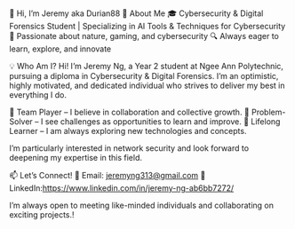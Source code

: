 👋 Hi, I’m Jeremy aka Durian88
🚀 About Me
🎓 Cybersecurity & Digital Forensics Student | Specializing in AI Tools & Techniques for Cybersecurity
🌿 Passionate about nature, gaming, and cybersecurity
🔍 Always eager to learn, explore, and innovate

💡 Who Am I?
Hi! I’m Jeremy Ng, a Year 2 student at Ngee Ann Polytechnic, pursuing a diploma in Cybersecurity & Digital Forensics. I’m an optimistic, highly motivated, and dedicated individual who strives to deliver my best in everything I do.

🔹 Team Player – I believe in collaboration and collective growth.
🔹 Problem-Solver – I see challenges as opportunities to learn and improve.
🔹 Lifelong Learner – I am always exploring new technologies and concepts.

I’m particularly interested in network security and look forward to deepening my expertise in this field.

📫 Let’s Connect!
📩 Email: jeremyng313@gmail.com
💼 LinkedIn:https://www.linkedin.com/in/jeremy-ng-ab6bb7272/

I’m always open to meeting like-minded individuals and collaborating on exciting projects.!
